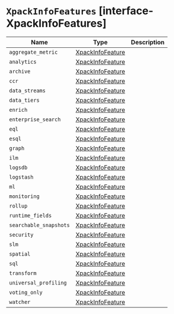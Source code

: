 # `XpackInfoFeatures` [interface-XpackInfoFeatures]

| Name | Type | Description |
| - | - | - |
| `aggregate_metric` | [XpackInfoFeature](./XpackInfoFeature.md) | &nbsp; |
| `analytics` | [XpackInfoFeature](./XpackInfoFeature.md) | &nbsp; |
| `archive` | [XpackInfoFeature](./XpackInfoFeature.md) | &nbsp; |
| `ccr` | [XpackInfoFeature](./XpackInfoFeature.md) | &nbsp; |
| `data_streams` | [XpackInfoFeature](./XpackInfoFeature.md) | &nbsp; |
| `data_tiers` | [XpackInfoFeature](./XpackInfoFeature.md) | &nbsp; |
| `enrich` | [XpackInfoFeature](./XpackInfoFeature.md) | &nbsp; |
| `enterprise_search` | [XpackInfoFeature](./XpackInfoFeature.md) | &nbsp; |
| `eql` | [XpackInfoFeature](./XpackInfoFeature.md) | &nbsp; |
| `esql` | [XpackInfoFeature](./XpackInfoFeature.md) | &nbsp; |
| `graph` | [XpackInfoFeature](./XpackInfoFeature.md) | &nbsp; |
| `ilm` | [XpackInfoFeature](./XpackInfoFeature.md) | &nbsp; |
| `logsdb` | [XpackInfoFeature](./XpackInfoFeature.md) | &nbsp; |
| `logstash` | [XpackInfoFeature](./XpackInfoFeature.md) | &nbsp; |
| `ml` | [XpackInfoFeature](./XpackInfoFeature.md) | &nbsp; |
| `monitoring` | [XpackInfoFeature](./XpackInfoFeature.md) | &nbsp; |
| `rollup` | [XpackInfoFeature](./XpackInfoFeature.md) | &nbsp; |
| `runtime_fields` | [XpackInfoFeature](./XpackInfoFeature.md) | &nbsp; |
| `searchable_snapshots` | [XpackInfoFeature](./XpackInfoFeature.md) | &nbsp; |
| `security` | [XpackInfoFeature](./XpackInfoFeature.md) | &nbsp; |
| `slm` | [XpackInfoFeature](./XpackInfoFeature.md) | &nbsp; |
| `spatial` | [XpackInfoFeature](./XpackInfoFeature.md) | &nbsp; |
| `sql` | [XpackInfoFeature](./XpackInfoFeature.md) | &nbsp; |
| `transform` | [XpackInfoFeature](./XpackInfoFeature.md) | &nbsp; |
| `universal_profiling` | [XpackInfoFeature](./XpackInfoFeature.md) | &nbsp; |
| `voting_only` | [XpackInfoFeature](./XpackInfoFeature.md) | &nbsp; |
| `watcher` | [XpackInfoFeature](./XpackInfoFeature.md) | &nbsp; |
